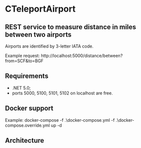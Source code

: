# CTeleportAirport

## REST service to measure distance in miles between two airports

Airports are identified by 3-letter IATA code.

Example request: http://localhost:5000/distance/between?from=SCF&to=BGF

## Requirements
- .NET 5.0;
- ports 5000, 5100, 5101, 5102 on localhost are free.

## Docker support
Example: docker-compose -f .\docker-compose.yml -f .\docker-compose.override.yml up -d

## Architecture
